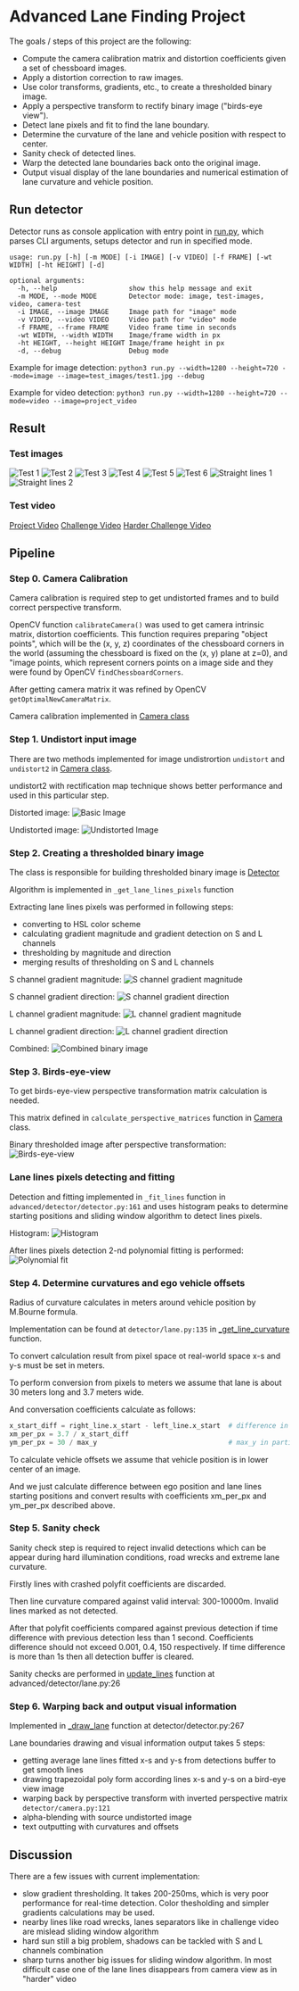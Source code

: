 # Advanced Lane Finding Project

The goals / steps of this project are the following:

* Compute the camera calibration matrix and distortion coefficients given a set of chessboard images.
* Apply a distortion correction to raw images.
* Use color transforms, gradients, etc., to create a thresholded binary image.
* Apply a perspective transform to rectify binary image ("birds-eye view").
* Detect lane pixels and fit to find the lane boundary.
* Determine the curvature of the lane and vehicle position with respect to center.
* Sanity check of detected lines.
* Warp the detected lane boundaries back onto the original image.
* Output visual display of the lane boundaries and numerical estimation of lane curvature and vehicle position.

## Run detector
Detector runs as console application with entry point in [run.py](run.py), which parses CLI arguments, setups detector and run in specified mode.  

```
usage: run.py [-h] [-m MODE] [-i IMAGE] [-v VIDEO] [-f FRAME] [-wt WIDTH] [-ht HEIGHT] [-d]

optional arguments:
  -h, --help                  show this help message and exit
  -m MODE, --mode MODE        Detector mode: image, test-images, video, camera-test
  -i IMAGE, --image IMAGE     Image path for "image" mode
  -v VIDEO, --video VIDEO     Video path for "video" mode
  -f FRAME, --frame FRAME     Video frame time in seconds
  -wt WIDTH, --width WIDTH    Image/frame width in px
  -ht HEIGHT, --height HEIGHT Image/frame height in px
  -d, --debug                 Debug mode
```

Example for image detection: `python3 run.py --width=1280 --height=720 --mode=image --image=test_images/test1.jpg --debug`

Example for video detection: `python3 run.py --width=1280 --height=720 --mode=video --image=project_video`

## Result
### Test images
![Test 1](output_images/test1.jpg)
![Test 2](output_images/test2.jpg)
![Test 3](output_images/test3.jpg)
![Test 4](output_images/test4.jpg)
![Test 5](output_images/test5.jpg)
![Test 6](output_images/test6.jpg)
![Straight lines 1](output_images/straight_lines1.jpg)
![Straight lines 2](output_images/straight_lines2.jpg)

### Test video
[Project Video](output_videos/project_video.mp4)
[Challenge Video](output_videos/challenge_video.mp4)
[Harder Challenge Video](output_videos/challenge_video.mp4)

## Pipeline
### Step 0. Camera Calibration

Camera calibration is required step to get undistorted frames and to build correct perspective transform.

OpenCV function `calibrateCamera()` was used to get camera intrinsic matrix, distortion coefficients.
This function requires preparing "object points", which will be the (x, y, z) coordinates of the chessboard corners in the world (assuming the chessboard is fixed on the (x, y) plane at z=0),
and "image points, which represent corners points on a image side and they were found by OpenCV `findChessboardCorners`.

After getting camera matrix it was refined by OpenCV `getOptimalNewCameraMatrix`.

Camera calibration implemented in [Camera class](detector/camera.py)

### Step 1. Undistort input image 
There are two methods implemented for image undistrortion `undistort` and `undistort2` in [Camera class](detector/camera.py).
 
undistort2 with rectification map technique shows better performance and used in this particular step.

Distorted image:
![Basic Image](test_images/test1.jpg)

Undistorted image:
![Undistorted Image](output_images/test1_undistorted.jpg)

### Step 2. Creating a thresholded binary image
The class is responsible for building thresholded binary image is [Detector](detector/detector.py)

Algorithm is implemented in `_get_lane_lines_pixels` function

Extracting lane lines pixels was performed in following steps:
- converting to HSL color scheme
- calculating gradient magnitude and gradient detection on S and L channels
- thresholding by magnitude and direction
- merging results of thresholding on S and L channels

S channel gradient magnitude:
![S channel gradient magnitude](output_images/test1_s_gradient_mag.png)

S channel gradient direction:
![S channel gradient direction](output_images/test1_s_gradient_dir.png)

L channel gradient magnitude:
![L channel gradient magnitude](output_images/test1_l_gradient_mag.png)

L channel gradient direction:
![L channel gradient direction](output_images/test1_l_gradient_dir.png)

Combined:
![Combined binary image](output_images/test1_gradient_combined.png)

### Step 3. Birds-eye-view
To get birds-eye-view perspective transformation matrix calculation is needed. 

This matrix defined in `calculate_perspective_matrices` function in [Camera](detector/camera.py) class.

Binary thresholded image after perspective transformation:
![Birds-eye-view](output_images/test1_bird_eye_view.png)

### Lane lines pixels detecting and fitting
Detection and fitting implemented in `_fit_lines` function in `advanced/detector/detector.py:161`
and uses histogram peaks to determine starting positions and sliding window algorithm to detect lines pixels.

Histogram:
![Histogram](output_images/test1_hist.png)

After lines pixels detection 2-nd polynomial fitting is performed:
![Polynomial fit](output_images/test1_lines_fit.png)

### Step 4. Determine curvatures and ego vehicle offsets

Radius of curvature calculates in meters around vehicle position by M.Bourne formula.

Implementation can be found at `detector/lane.py:135` in [_get_line_curvature](detector/lane.py) function.

To convert calculation result from pixel space ot real-world space x-s and y-s must be set in meters.

To perform conversion from pixels to meters we assume that lane is about 30 meters long and 3.7 meters wide.

And conversation coefficients calculate as follows:
```python
x_start_diff = right_line.x_start - left_line.x_start  # difference in x between lan lines starting positions
xm_per_px = 3.7 / x_start_diff
ym_per_px = 30 / max_y                                 # max_y in particular case is height of visible area 
```

To calculate vehicle offsets we assume that vehicle position is in lower center of an image.

And we just calculate difference between ego position and lane lines starting positions and convert results with coefficients 
xm_per_px and ym_per_px described above.

### Step 5. Sanity check
Sanity check step is required to reject invalid detections which can be appear during hard illumination conditions,
road wrecks and extreme lane curvature.

Firstly lines with crashed polyfit coefficients are discarded.

Then line curvature compared against valid interval: 300-10000m. Invalid lines marked as not detected.

After that polyfit coefficients compared against previous detection if time difference with previous detection less than 1 second.
Coefficients difference should not exceed 0.001, 0.4, 150 respectively.
If time difference is more than 1s then all detection buffer is cleared.

Sanity checks are performed in [update_lines](detector/lane.py) function at advanced/detector/lane.py:26
 
### Step 6. Warping back and output visual information
Implemented in [_draw_lane](detector/detector.py) function at detector/detector.py:267

Lane boundaries drawing and visual information output takes 5 steps:
- getting average lane lines fitted x-s and y-s from detections buffer to get smooth lines
- drawing trapezoidal poly form according lines x-s and y-s on a bird-eye view image
- warping back by perspective transform with inverted perspective matrix `detector/camera.py:121`
- alpha-blending with source undistorted image
- text outputting with curvatures and offsets

## Discussion

There are a few issues with current implementation:
- slow gradient thresholding. It takes 200-250ms, which is very poor performance for real-time detection.
  Color thesholding and simpler gradients calculations may be used. 
- nearby lines like road wrecks, lanes separators like in challenge video are mislead sliding window algorithm
- hard sun still a big problem, shadows can be tackled with S and L channels combination
- sharp turns another big issues for sliding window algorithm. In most difficult case one of the lane lines disappears from camera view as in "harder" video 
  

